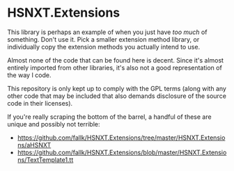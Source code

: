 # HSNXT.Extensions
This library is perhaps an example of when you just have *too much* of something. Don't use it. Pick a smaller extension method library, or individually copy the extension methods you actually intend to use.

Almost none of the code that can be found here is decent. Since it's almost entirely imported from other libraries, it's also not a good representation of the way I code.

This repository is only kept up to comply with the GPL terms (along with any other code that may be included that also demands disclosure of the source code in their licenses).

If you're really scraping the bottom of the barrel, a handful of these are unique and possibly not terrible:
* https://github.com/fallk/HSNXT.Extensions/tree/master/HSNXT.Extensions/aHSNXT
* https://github.com/fallk/HSNXT.Extensions/blob/master/HSNXT.Extensions/TextTemplate1.tt
